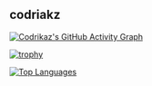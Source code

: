 ## codriakz

[![Codrikaz's GitHub Activity Graph](https://github-readme-activity-graph.vercel.app/graph?username=codrikaz&bg_color=0f2d3d&color=1cadfb&line=1cadfb&point=1cadfb&area=true&hide_border=true)](https://github.com/codrikaz/)

[![trophy](https://github-profile-trophy.vercel.app/?username=codrikaz&theme=onedark&no-bg=true)](https://github.com/codrikaz/github-profile-trophy)

[![Top Languages](https://github-readme-stats.vercel.app/api/top-langs/?username=codrikaz&layout=compact&show_icons=true&theme=chartreuse-dark)](https://github.com/codrikaz/github-readme-stats)


